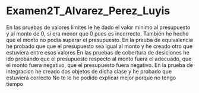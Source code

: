 # Examen2T_Alvarez_Perez_Luyis
En las pruebas de valores límites le he dado el valor minimo al presupuesto y al monto de 0, si era menor que 0 pues es incorrecto.
También he hecho que el monto no podía superar el presupuesto.
En la preuba de equivalencia he probado que que el presupuesto sea igual al monto y he creado otro que estuviera entre esos valores
En las pruebas de cobertura de desiciones he ido probando que el presupuesto respecto al monto fuera el adecuado, que el monto fuera negativo, que el presupuesto fuera negativo.
En la prueba de integracion he creado dos objetos de dicha clase y he probado que estuviera correcto
No te lo he podido explicar mejor porque no tengo tiempo
